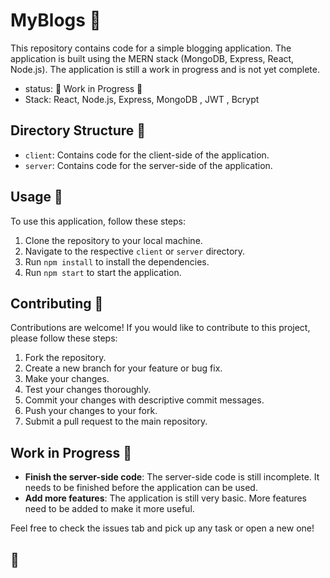 # MyBlogs 📝

This repository contains code for a simple blogging application. The application is built using the MERN stack (MongoDB, Express, React, Node.js). The application is still a work in progress and is not yet complete.

- status: 🚧 Work in Progress 🚧
- Stack: React, Node.js, Express, MongoDB , JWT , Bcrypt

## Directory Structure 📂

- `client`: Contains code for the client-side of the application.
- `server`: Contains code for the server-side of the application.

## Usage 🚀

To use this application, follow these steps:

1. Clone the repository to your local machine.
2. Navigate to the respective `client` or `server` directory.
3. Run `npm install` to install the dependencies.
4. Run `npm start` to start the application.

## Contributing 🤝

Contributions are welcome! If you would like to contribute to this project, please follow these steps:

1. Fork the repository.
2. Create a new branch for your feature or bug fix.
3. Make your changes.
4. Test your changes thoroughly.
5. Commit your changes with descriptive commit messages.
6. Push your changes to your fork.
7. Submit a pull request to the main repository.

## Work in Progress 🚧

- **Finish the server-side code**: The server-side code is still incomplete. It needs to be finished before the application can be used.
- **Add more features**: The application is still very basic. More features need to be added to make it more useful.

Feel free to check the issues tab and pick up any task or open a new one!

## 🦊

